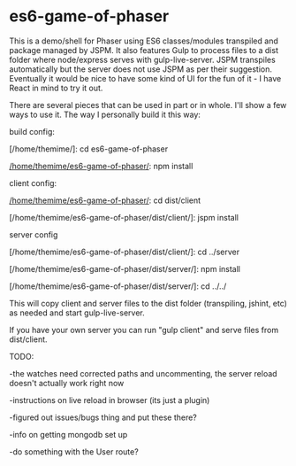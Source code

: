 # es6-game-of-phaser


This is a demo/shell for Phaser using ES6 classes/modules transpiled and package managed by JSPM. It also features Gulp to process files to a dist folder where node/express serves with gulp-live-server. JSPM transpiles automatically but the server does not use JSPM as per their suggestion.  Eventually it would be nice to have some kind of UI for the fun of it - I have React in mind to try it out. 


There are several pieces that can be used in part or in whole. I'll show a few ways to use it. The way I personally build it this way:


build config:

[/home/themime/]: cd es6-game-of-phaser

[/home/themime/es6-game-of-phaser/]: npm install

client config:

[/home/themime/es6-game-of-phaser/]: cd dist/client

[/home/themime/es6-game-of-phaser/dist/client/]: jspm install

server config

[/home/themime/es6-game-of-phaser/dist/client/]: cd ../server

[/home/themime/es6-game-of-phaser/dist/server/]: npm install

[/home/themime/es6-game-of-phaser/dist/server/]: cd ../../

[/home/themime/es6-game-of-phaser/]: gulp


This will copy client and server files to the dist folder (transpiling, jshint, etc) as needed and start gulp-live-server. 


If you have your own server you can run "gulp client" and serve files from dist/client.


TODO:

-the watches need corrected paths and uncommenting, the server reload doesn't actually work right now

-instructions on live reload in browser (its just a plugin)

-figured out issues/bugs thing and put these there?

-info on getting mongodb set up

-do something with the User route?
